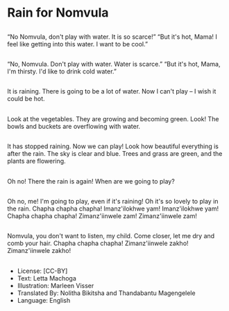 # Rain for Nomvula

##
“No Nomvula, don't play with
water. It is so scarce!”
“But it's hot, Mama! I feel like
getting into this water. I want to
be cool.”

##
“No, Nomvula. Don't play with
water. Water is scarce.”
“But it's hot, Mama, I'm thirsty.
I'd like to drink cold water.”

##
It is raining. There is going to be
a lot of water. Now I can't play –
I wish it could be hot.

##
Look at the vegetables. They
are growing and becoming
green.
Look! The bowls and buckets
are overflowing with water.

##
It has stopped raining. Now we
can play!
Look how beautiful everything
is after the rain. The sky is clear
and blue. Trees and grass are
green, and the plants are
flowering.

##
Oh no! There the rain is again!
When are we going to play?

##
Oh no, me! I'm going to play,
even if it's raining! Oh it's so
lovely to play in the rain.
Chapha chapha chapha!
Imanz'ilokhwe yam!
Imanz'ilokhwe yam!
Chapha chapha chapha!
Zimanz'iinwele zam!
Zimanz'iinwele zam!

##
Nomvula, you don't want to
listen, my child. Come closer,
let me dry and comb your hair.
Chapha chapha chapha!
Zimanz'iinwele zakho!
Zimanz'iinwele zakho!

##
* License: [CC-BY]
* Text: Letta Machoga
* Illustration: Marleen Visser
* Translated By: Nolitha Bikitsha and Thandabantu Magengelele
* Language: English
